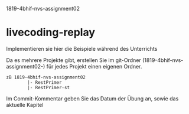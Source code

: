 1819-4bhif-nvs-assignment02
# livecoding-replay

Implementieren sie hier die Beispiele während des Unterrichts

Da es mehrere Projekte gibt, erstellen Sie im git-Ordner (1819-4bhif-nvs-assignment02-<username>) 
für jedes Projekt einen eigenen Ordner.

```
zB 1819-4bhif-nvs-assignment02
        |- RestPrimer
        |- RestPrimer-st
```

Im Commit-Kommentar geben Sie das Datum der Übung an, sowie das aktuelle Kapitel

